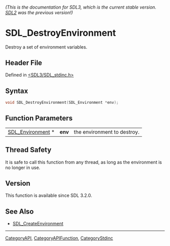 ###### (This is the documentation for SDL3, which is the current stable version. [SDL2](https://wiki.libsdl.org/SDL2/) was the previous version!)
# SDL_DestroyEnvironment

Destroy a set of environment variables.

## Header File

Defined in [<SDL3/SDL_stdinc.h>](https://github.com/libsdl-org/SDL/blob/main/include/SDL3/SDL_stdinc.h)

## Syntax

```c
void SDL_DestroyEnvironment(SDL_Environment *env);
```

## Function Parameters

|                                      |         |                             |
| ------------------------------------ | ------- | --------------------------- |
| [SDL_Environment](SDL_Environment) * | **env** | the environment to destroy. |

## Thread Safety

It is safe to call this function from any thread, as long as the
environment is no longer in use.

## Version

This function is available since SDL 3.2.0.

## See Also

- [SDL_CreateEnvironment](SDL_CreateEnvironment)

----
[CategoryAPI](CategoryAPI), [CategoryAPIFunction](CategoryAPIFunction), [CategoryStdinc](CategoryStdinc)

